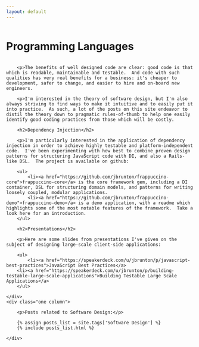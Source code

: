 ```yaml
---
layout: default
---
```

<div class="clearfix">
    <div class="two columns">
        <h1>Programming Languages</h1>
    </div>
</div>
<div class="clearfix">
    <div class="two columns">
       
        <p>The benefits of well designed code are clear: good code is that which is readable, maintainable and testable.  And code with such qualities has very real benefits for a business: it's cheaper to development, safer to change, and easier to hire and on-board new engineers.
        
        <p>I'm interested in the theory of software design, but I'm also always striving to find ways to make it intuitive and to easily put it into practice.  As such, a lot of the posts on this site endeavor to distil the theory down to pragmatic rules-of-thumb to help one easily identify good coding practices from those which will be costly.
        
        <h2>Dependency Injection</h2>
        
        <p>I'm particularly interested in the application of dependency injection in order to achieve highly testable and platform-independent code.  I've been experimenting with how best to combine proven design patterns for structuring JavaScript code with DI, and also a Rails-like DSL.  The project is available on github:
        
        <ul>
            <li><a href="https://github.com/jbrunton/frappuccino-core">frappuccino-core</a> is the core framework gem, including a DI container, DSL for structuring domain models, and patterns for writing loosely coupled, modular applications.
            <li><a href="https://github.com/jbrunton/frappuccino-demo">frappuccino-demo</a> is a demo application, with a readme which highlights some of the most notable features of the framework.  Take a look here for an introduction.
        </ul>
        
        <h2>Presentations</h2>
        
        <p>Here are some slides from presentations I've given on the subject of designing large-scale client-side applications:
        
        <ul>
            <li><a href="https://speakerdeck.com/u/jbrunton/p/javascript-best-practices">JavaScript Best Practices</a>
        <li><a href="https://speakerdeck.com/u/jbrunton/p/building-testable-large-scale-applications">Building Testable Large Scale Applications</a>
        </ul>

    </div>
    <div class="one column">

        <p>Posts related to Software Design:</p>
        
        {% assign posts_list = site.tags['Software Design'] %}
        {% include posts_list.html %}

    </div>
</div>